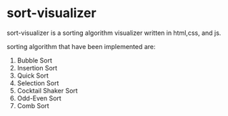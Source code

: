 # sort-visualizer

sort-visualizer is a sorting algorithm visualizer written in html,css, and js.

sorting algorithm that have been implemented are:
1. Bubble Sort
2. Insertion Sort
3. Quick Sort
4. Selection Sort
5. Cocktail Shaker Sort
6. Odd-Even Sort
7. Comb Sort
